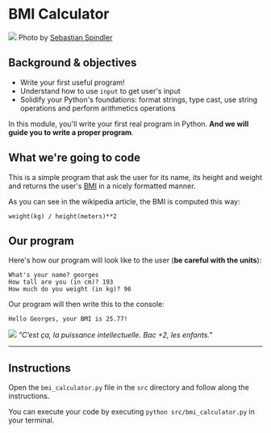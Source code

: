 # BMI Calculator
![](https://images.unsplash.com/photo-1475851624515-90a9a335785d?ixlib=rb-0.3.5&ixid=eyJhcHBfaWQiOjEyMDd9&s=84ed19341d3c09a452dcbaf70706ec2b&auto=format&fit=crop&w=1566&q=80)
Photo by [Sebastian Spindler](https://unsplash.com/photos/6WV046LjDeA)

## Background & objectives
* Write your first useful program!
* Understand how to use `input` to get user's input
* Solidify your Python's foundations: format strings, type cast, use string
  operations and perform arithmetics operations

In this module, you'll write your first real program in Python. **And we will
guide you to write a proper program**.

## What we're going to code
This is a simple program that ask the user for its name, its height and weight
and returns the user's [BMI](https://en.wikipedia.org/wiki/Body_mass_index) in a nicely formatted manner.

As you can see in the wikipedia article, the BMI is computed this way:
```
weight(kg) / height(meters)**2
```

## Our program

Here's how our program will look like to the user (**be careful with the units**):
```
What's your name? georges
How tall are you (in cm)? 193
How much do you weight (in kg)? 96
```

Our program will then write this to the console:
```
Hello Georges, your BMI is 25.77!
```

![](https://statics.lesinrocks.com/content/thumbs/uploads/2013/07/width-1125-height-612-srcset-1/detournement604.jpg)
_"C’est ça, la puissance intellectuelle. Bac +2, les enfants."_

---

## Instructions

Open the `bmi_calculator.py` file in the `src` directory and follow along the
instructions.

You can execute your code by executing `python src/bmi_calculator.py` in your terminal.

